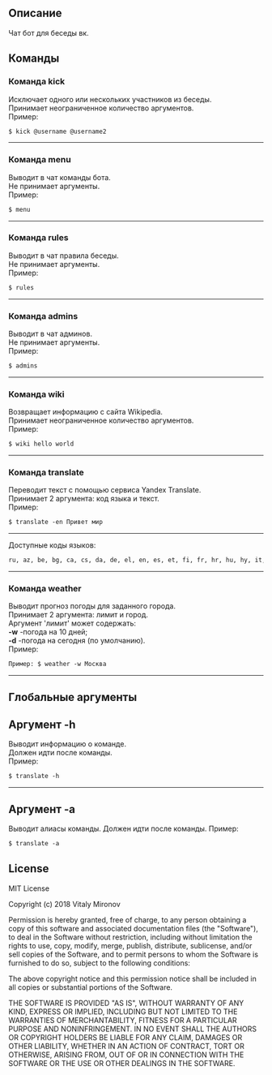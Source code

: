 ## Описание
Чат бот для беседы вк.

## Команды

### Команда kick
Исключает одного или нескольких участников из беседы.  
Принимает неограниченное количество аргументов.  
Пример:
```html
$ kick @username @username2
```
___
### Команда menu
Выводит в чат команды бота.  
Не принимает аргументы.  
Пример:
```html
$ menu
```
___
### Команда rules
Выводит в чат правила беседы.  
Не принимает аргументы.  
Пример:
```html
$ rules
```
___
### Команда admins
Выводит в чат админов.  
Не принимает аргументы.  
Пример:
```html
$ admins
```
___
### Команда wiki
Возвращает информацию с сайта Wikipedia.  
Принимает неограниченное количество аргументов.  
Пример:
```html
$ wiki hello world
```
___
### Команда translate
Переводит текст с помощью сервиса Yandex Translate.  
Принимает 2 аргумента: код языка и текст.  
Пример:
```html
$ translate -en Привет мир
```
___
Доступные коды языков:
```html
ru, az, be, bg, ca, cs, da, de, el, en, es, et, fi, fr, hr, hu, hy, it, lt, lv, mk, nl, no, pl, pt, ro, sk, sl, sq, sr, sv, tr, uk.
```
___
### Команда weather
Выводит прогноз погоды для заданного города.  
Принимает 2 аргумента: лимит и город.  
Аргумент 'лимит' может содержать:  
 **-w** -погода на 10 дней;  
 **-d** -погода на сегодня (по умолчанию).  
Пример:
```html
Пример: $ weather -w Москва
```
___

## Глобальные аргументы

## Аргумент -h
Выводит информацию о команде.  
Должен идти после команды.  
Пример:
```html
$ translate -h
```
___
## Аргумент -a
Выводит алиасы команды.
Должен идти после команды.
Пример:
```html
$ translate -a
```

## License

MIT License

Copyright (c) 2018 Vitaly Mironov

Permission is hereby granted, free of charge, to any person obtaining a copy
of this software and associated documentation files (the "Software"), to deal
in the Software without restriction, including without limitation the rights
to use, copy, modify, merge, publish, distribute, sublicense, and/or sell
copies of the Software, and to permit persons to whom the Software is
furnished to do so, subject to the following conditions:

The above copyright notice and this permission notice shall be included in all
copies or substantial portions of the Software.

THE SOFTWARE IS PROVIDED "AS IS", WITHOUT WARRANTY OF ANY KIND, EXPRESS OR
IMPLIED, INCLUDING BUT NOT LIMITED TO THE WARRANTIES OF MERCHANTABILITY,
FITNESS FOR A PARTICULAR PURPOSE AND NONINFRINGEMENT. IN NO EVENT SHALL THE
AUTHORS OR COPYRIGHT HOLDERS BE LIABLE FOR ANY CLAIM, DAMAGES OR OTHER
LIABILITY, WHETHER IN AN ACTION OF CONTRACT, TORT OR OTHERWISE, ARISING FROM,
OUT OF OR IN CONNECTION WITH THE SOFTWARE OR THE USE OR OTHER DEALINGS IN THE
SOFTWARE.
